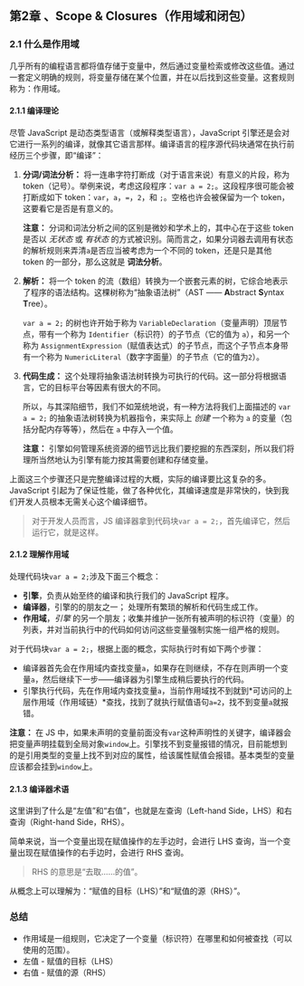## 第2章 、Scope & Closures（作用域和闭包）

### 2.1 什么是作用域

几乎所有的编程语言都将值存储于变量中，然后通过变量检索或修改这些值。通过一套定义明确的规则，将变量存储在某个位置，并在以后找到这些变量。这套规则称为：作用域。

#### 2.1.1 编译理论

尽管 JavaScript 是动态类型语言（或解释类型语言），JavaScript 引擎还是会对它进行一系列的编译，就像其它语言那样。编译语言的程序源代码块通常在执行前经历三个步骤，即“编译”：

1. **分词/词法分析：** 将一连串字符打断成（对于语言来说）有意义的片段，称为 token（记号）。举例来说，考虑这段程序：`var a = 2;`。这段程序很可能会被打断成如下 token：`var`，`a`，`=`，`2`，和 `;`。空格也许会被保留为一个 token，这要看它是否是有意义的。

   **注意：** 分词和词法分析之间的区别是微妙和学术上的，其中心在于这些 token 是否以 *无状态* 或 *有状态* 的方式被识别。简而言之，如果分词器去调用有状态的解析规则来弄清`a`是否应当被考虑为一个不同的 token，还是只是其他 token 的一部分，那么这就是 **词法分析**。

2. **解析：** 将一个 token 的流（数组）转换为一个嵌套元素的树，它综合地表示了程序的语法结构。这棵树称为“抽象语法树”（AST —— **A**bstract **S**yntax **T**ree）。

   `var a = 2;` 的树也许开始于称为 `VariableDeclaration`（变量声明）顶层节点，带有一个称为 `Identifier`（标识符）的子节点（它的值为 `a`），和另一个称为 `AssignmentExpression`（赋值表达式）的子节点，而这个子节点本身带有一个称为 `NumericLiteral`（数字字面量）的子节点（它的值为`2`）。

3. **代码生成：** 这个处理将抽象语法树转换为可执行的代码。这一部分将根据语言，它的目标平台等因素有很大的不同。

   所以，与其深陷细节，我们不如笼统地说，有一种方法将我们上面描述的 `var a = 2;` 的抽象语法树转换为机器指令，来实际上 *创建* 一个称为 `a` 的变量（包括分配内存等等），然后在 `a` 中存入一个值。

   **注意：** 引擎如何管理系统资源的细节远比我们要挖掘的东西深刻，所以我们将理所当然地认为引擎有能力按其需要创建和存储变量。

上面这三个步骤还只是完整编译过程的大概，实际的编译要比这复杂的多。JavaScript 引起为了保证性能，做了各种优化，其编译速度是非常快的，快到我们开发人员根本无需关心这个编译细节。

> 对于开发人员而言，JS 编译器拿到代码块`var a = 2;`，首先编译它，然后运行它，就是这样。

#### 2.1.2 理解作用域

处理代码块`var a = 2;`涉及下面三个概念：

- **引擎**，负责从始至终的编译和执行我们的 JavaScript 程序。
- **编译器**，引擎的的朋友之一； 处理所有繁琐的解析和代码生成工作。
- **作用域**，*引擎* 的另一个朋友；收集并维护一张所有被声明的标识符（变量）的列表，并对当前执行中的代码如何访问这些变量强制实施一组严格的规则。

对于代码块`var a = 2;`，根据上面的概念，实际执行时有如下两个步骤：

- 编译器首先会在作用域内查找变量`a`，如果存在则继续，不存在则声明一个变量`a`，然后继续下一步——编译器为引擎生成稍后要执行的代码。
- 引擎执行代码，先在作用域内查找变量`a`，当前作用域找不到就到*可访问的上层作用域（作用域链）*查找，找到了就执行赋值语句`a=2`，找不到变量`a`就报错。

**注意：** 在 JS 中，如果未声明的变量前面没有`var`这种声明性的关键字，编译器会把变量声明挂载到全局对象`window`上。引擎找不到变量报错的情况，目前能想到的是引用类型的变量上找不到对应的属性，给该属性赋值会报错。基本类型的变量应该都会挂到`window`上。

#### 2.1.3 编译器术语

这里讲到了什么是“左值”和“右值”，也就是左查询（Left-hand Side，LHS）和右查询（Right-hand Side，RHS）。

简单来说，当一个变量出现在赋值操作的左手边时，会进行 LHS 查询，当一个变量出现在赋值操作的右手边时，会进行 RHS 查询。

> RHS 的意思是“去取……的值”。

从概念上可以理解为：“赋值的目标（LHS）”和“赋值的源（RHS）”。



### 总结

- 作用域是一组规则，它决定了一个变量（标识符）在哪里和如何被查找（可以使用的范围）。
- 左值 - 赋值的目标（LHS）
- 右值 - 赋值的源（RHS）